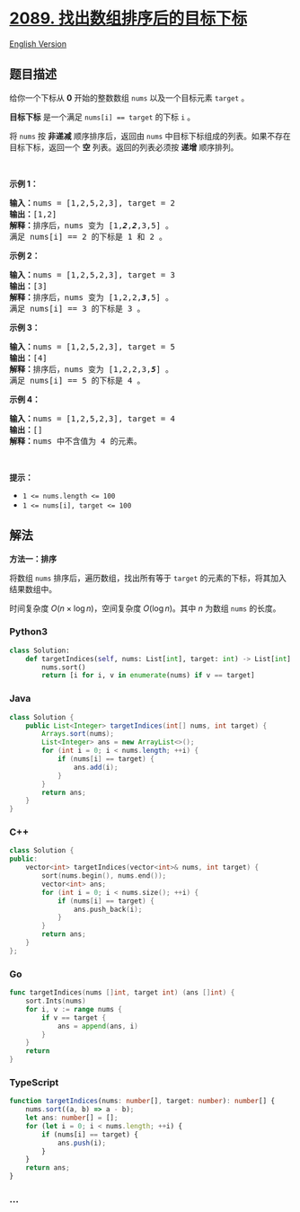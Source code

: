 # [2089. 找出数组排序后的目标下标](https://leetcode.cn/problems/find-target-indices-after-sorting-array)

[English Version](/solution/2000-2099/2089.Find%20Target%20Indices%20After%20Sorting%20Array/README_EN.md)

## 题目描述

<!-- 这里写题目描述 -->

<p>给你一个下标从 <strong>0</strong> 开始的整数数组 <code>nums</code> 以及一个目标元素 <code>target</code> 。</p>

<p><strong>目标下标</strong> 是一个满足&nbsp;<code>nums[i] == target</code> 的下标 <code>i</code> 。</p>

<p>将 <code>nums</code> 按 <strong>非递减</strong> 顺序排序后，返回由 <code>nums</code> 中目标下标组成的列表。如果不存在目标下标，返回一个 <strong>空</strong> 列表。返回的列表必须按 <strong>递增</strong> 顺序排列。</p>

<p>&nbsp;</p>

<p><strong>示例 1：</strong></p>

<pre><strong>输入：</strong>nums = [1,2,5,2,3], target = 2
<strong>输出：</strong>[1,2]
<strong>解释：</strong>排序后，nums 变为 [1,<em><strong>2</strong></em>,<em><strong>2</strong></em>,3,5] 。
满足 nums[i] == 2 的下标是 1 和 2 。
</pre>

<p><strong>示例 2：</strong></p>

<pre><strong>输入：</strong>nums = [1,2,5,2,3], target = 3
<strong>输出：</strong>[3]
<strong>解释：</strong>排序后，nums 变为 [1,2,2,<em><strong>3</strong></em>,5] 。
满足 nums[i] == 3 的下标是 3 。
</pre>

<p><strong>示例 3：</strong></p>

<pre><strong>输入：</strong>nums = [1,2,5,2,3], target = 5
<strong>输出：</strong>[4]
<strong>解释：</strong>排序后，nums 变为 [1,2,2,3,<em><strong>5</strong></em>] 。
满足 nums[i] == 5 的下标是 4 。
</pre>

<p><strong>示例 4：</strong></p>

<pre><strong>输入：</strong>nums = [1,2,5,2,3], target = 4
<strong>输出：</strong>[]
<strong>解释：</strong>nums 中不含值为 4 的元素。
</pre>

<p>&nbsp;</p>

<p><strong>提示：</strong></p>

<ul>
	<li><code>1 &lt;= nums.length &lt;= 100</code></li>
	<li><code>1 &lt;= nums[i], target &lt;= 100</code></li>
</ul>

## 解法

<!-- 这里可写通用的实现逻辑 -->

**方法一：排序**

将数组 `nums` 排序后，遍历数组，找出所有等于 `target` 的元素的下标，将其加入结果数组中。

时间复杂度 $O(n \times \log n)$，空间复杂度 $O(\log n)$。其中 $n$ 为数组 `nums` 的长度。

<!-- tabs:start -->

### **Python3**

<!-- 这里可写当前语言的特殊实现逻辑 -->

```python
class Solution:
    def targetIndices(self, nums: List[int], target: int) -> List[int]:
        nums.sort()
        return [i for i, v in enumerate(nums) if v == target]
```

### **Java**

<!-- 这里可写当前语言的特殊实现逻辑 -->

```java
class Solution {
    public List<Integer> targetIndices(int[] nums, int target) {
        Arrays.sort(nums);
        List<Integer> ans = new ArrayList<>();
        for (int i = 0; i < nums.length; ++i) {
            if (nums[i] == target) {
                ans.add(i);
            }
        }
        return ans;
    }
}
```

### **C++**

```cpp
class Solution {
public:
    vector<int> targetIndices(vector<int>& nums, int target) {
        sort(nums.begin(), nums.end());
        vector<int> ans;
        for (int i = 0; i < nums.size(); ++i) {
            if (nums[i] == target) {
                ans.push_back(i);
            }
        }
        return ans;
    }
};
```

### **Go**

```go
func targetIndices(nums []int, target int) (ans []int) {
	sort.Ints(nums)
	for i, v := range nums {
		if v == target {
			ans = append(ans, i)
		}
	}
	return
}
```

### **TypeScript**

```ts
function targetIndices(nums: number[], target: number): number[] {
    nums.sort((a, b) => a - b);
    let ans: number[] = [];
    for (let i = 0; i < nums.length; ++i) {
        if (nums[i] == target) {
            ans.push(i);
        }
    }
    return ans;
}
```

### **...**

```

```

<!-- tabs:end -->
